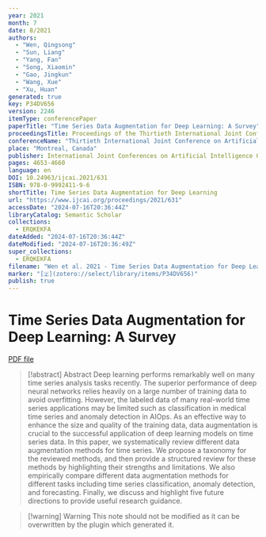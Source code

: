 ```yaml
---
year: 2021
month: 7
date: 8/2021
authors:
  - "Wen, Qingsong"
  - "Sun, Liang"
  - "Yang, Fan"
  - "Song, Xiaomin"
  - "Gao, Jingkun"
  - "Wang, Xue"
  - "Xu, Huan"
generated: true
key: P34DV656
version: 2246
itemType: conferencePaper
paperTitle: "Time Series Data Augmentation for Deep Learning: A Survey"
proceedingsTitle: Proceedings of the Thirtieth International Joint Conference on Artificial Intelligence
conferenceName: "Thirtieth International Joint Conference on Artificial Intelligence {IJCAI-21}"
place: "Montreal, Canada"
publisher: International Joint Conferences on Artificial Intelligence Organization
pages: 4653-4660
language: en
DOI: 10.24963/ijcai.2021/631
ISBN: 978-0-9992411-9-6
shortTitle: Time Series Data Augmentation for Deep Learning
url: "https://www.ijcai.org/proceedings/2021/631"
accessDate: "2024-07-16T20:36:44Z"
libraryCatalog: Semantic Scholar
collections:
  - ERQKEKFA
dateAdded: "2024-07-16T20:36:44Z"
dateModified: "2024-07-16T20:36:49Z"
super_collections:
  - ERQKEKFA
filename: "Wen et al. 2021 - Time Series Data Augmentation for Deep Learning: A Survey.pdf"
marker: "[🇿](zotero://select/library/items/P34DV656)"
publish: true
---
```

# Time Series Data Augmentation for Deep Learning: A Survey

[PDF file](/Papers/PDFs/Wen%20et%20al.%202021%20-%20Time%20Series%20Data%20Augmentation%20for%20Deep%20Learning:%20A%20Survey.pdf)

> [!abstract] Abstract
> Deep learning performs remarkably well on many time series analysis tasks recently. The superior performance of deep neural networks relies heavily on a large number of training data to avoid overfitting. However, the labeled data of many real-world time series applications may be limited such as classification in medical time series and anomaly detection in AIOps. As an effective way to enhance the size and quality of the training data, data augmentation is crucial to the successful application of deep learning models on time series data. In this paper, we systematically review different data augmentation methods for time series. We propose a taxonomy for the reviewed methods, and then provide a structured review for these methods by highlighting their strengths and limitations. We also empirically compare different data augmentation methods for different tasks including time series classification, anomaly detection, and forecasting. Finally, we discuss and highlight five future directions to provide useful research guidance.

>[!warning] Warning
> This note should not be modified as it can be overwritten by the plugin which generated it.

